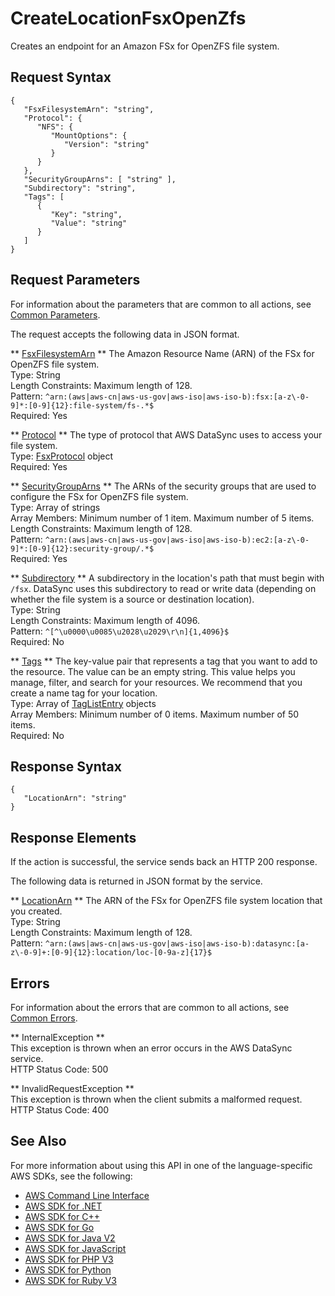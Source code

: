 # CreateLocationFsxOpenZfs<a name="API_CreateLocationFsxOpenZfs"></a>

Creates an endpoint for an Amazon FSx for OpenZFS file system\.

## Request Syntax<a name="API_CreateLocationFsxOpenZfs_RequestSyntax"></a>

```
{
   "FsxFilesystemArn": "string",
   "Protocol": { 
      "NFS": { 
         "MountOptions": { 
            "Version": "string"
         }
      }
   },
   "SecurityGroupArns": [ "string" ],
   "Subdirectory": "string",
   "Tags": [ 
      { 
         "Key": "string",
         "Value": "string"
      }
   ]
}
```

## Request Parameters<a name="API_CreateLocationFsxOpenZfs_RequestParameters"></a>

For information about the parameters that are common to all actions, see [Common Parameters](CommonParameters.md)\.

The request accepts the following data in JSON format\.

 ** [FsxFilesystemArn](#API_CreateLocationFsxOpenZfs_RequestSyntax) **   <a name="DataSync-CreateLocationFsxOpenZfs-request-FsxFilesystemArn"></a>
The Amazon Resource Name \(ARN\) of the FSx for OpenZFS file system\.  
Type: String  
Length Constraints: Maximum length of 128\.  
Pattern: `^arn:(aws|aws-cn|aws-us-gov|aws-iso|aws-iso-b):fsx:[a-z\-0-9]*:[0-9]{12}:file-system/fs-.*$`   
Required: Yes

 ** [Protocol](#API_CreateLocationFsxOpenZfs_RequestSyntax) **   <a name="DataSync-CreateLocationFsxOpenZfs-request-Protocol"></a>
The type of protocol that AWS DataSync uses to access your file system\.  
Type: [FsxProtocol](API_FsxProtocol.md) object  
Required: Yes

 ** [SecurityGroupArns](#API_CreateLocationFsxOpenZfs_RequestSyntax) **   <a name="DataSync-CreateLocationFsxOpenZfs-request-SecurityGroupArns"></a>
The ARNs of the security groups that are used to configure the FSx for OpenZFS file system\.  
Type: Array of strings  
Array Members: Minimum number of 1 item\. Maximum number of 5 items\.  
Length Constraints: Maximum length of 128\.  
Pattern: `^arn:(aws|aws-cn|aws-us-gov|aws-iso|aws-iso-b):ec2:[a-z\-0-9]*:[0-9]{12}:security-group/.*$`   
Required: Yes

 ** [Subdirectory](#API_CreateLocationFsxOpenZfs_RequestSyntax) **   <a name="DataSync-CreateLocationFsxOpenZfs-request-Subdirectory"></a>
A subdirectory in the location's path that must begin with `/fsx`\. DataSync uses this subdirectory to read or write data \(depending on whether the file system is a source or destination location\)\.  
Type: String  
Length Constraints: Maximum length of 4096\.  
Pattern: `^[^\u0000\u0085\u2028\u2029\r\n]{1,4096}$`   
Required: No

 ** [Tags](#API_CreateLocationFsxOpenZfs_RequestSyntax) **   <a name="DataSync-CreateLocationFsxOpenZfs-request-Tags"></a>
The key\-value pair that represents a tag that you want to add to the resource\. The value can be an empty string\. This value helps you manage, filter, and search for your resources\. We recommend that you create a name tag for your location\.  
Type: Array of [TagListEntry](API_TagListEntry.md) objects  
Array Members: Minimum number of 0 items\. Maximum number of 50 items\.  
Required: No

## Response Syntax<a name="API_CreateLocationFsxOpenZfs_ResponseSyntax"></a>

```
{
   "LocationArn": "string"
}
```

## Response Elements<a name="API_CreateLocationFsxOpenZfs_ResponseElements"></a>

If the action is successful, the service sends back an HTTP 200 response\.

The following data is returned in JSON format by the service\.

 ** [LocationArn](#API_CreateLocationFsxOpenZfs_ResponseSyntax) **   <a name="DataSync-CreateLocationFsxOpenZfs-response-LocationArn"></a>
The ARN of the FSx for OpenZFS file system location that you created\.  
Type: String  
Length Constraints: Maximum length of 128\.  
Pattern: `^arn:(aws|aws-cn|aws-us-gov|aws-iso|aws-iso-b):datasync:[a-z\-0-9]+:[0-9]{12}:location/loc-[0-9a-z]{17}$` 

## Errors<a name="API_CreateLocationFsxOpenZfs_Errors"></a>

For information about the errors that are common to all actions, see [Common Errors](CommonErrors.md)\.

 ** InternalException **   
This exception is thrown when an error occurs in the AWS DataSync service\.  
HTTP Status Code: 500

 ** InvalidRequestException **   
This exception is thrown when the client submits a malformed request\.  
HTTP Status Code: 400

## See Also<a name="API_CreateLocationFsxOpenZfs_SeeAlso"></a>

For more information about using this API in one of the language\-specific AWS SDKs, see the following:
+  [AWS Command Line Interface](https://docs.aws.amazon.com/goto/aws-cli/datasync-2018-11-09/CreateLocationFsxOpenZfs) 
+  [AWS SDK for \.NET](https://docs.aws.amazon.com/goto/DotNetSDKV3/datasync-2018-11-09/CreateLocationFsxOpenZfs) 
+  [AWS SDK for C\+\+](https://docs.aws.amazon.com/goto/SdkForCpp/datasync-2018-11-09/CreateLocationFsxOpenZfs) 
+  [AWS SDK for Go](https://docs.aws.amazon.com/goto/SdkForGoV1/datasync-2018-11-09/CreateLocationFsxOpenZfs) 
+  [AWS SDK for Java V2](https://docs.aws.amazon.com/goto/SdkForJavaV2/datasync-2018-11-09/CreateLocationFsxOpenZfs) 
+  [AWS SDK for JavaScript](https://docs.aws.amazon.com/goto/AWSJavaScriptSDK/datasync-2018-11-09/CreateLocationFsxOpenZfs) 
+  [AWS SDK for PHP V3](https://docs.aws.amazon.com/goto/SdkForPHPV3/datasync-2018-11-09/CreateLocationFsxOpenZfs) 
+  [AWS SDK for Python](https://docs.aws.amazon.com/goto/boto3/datasync-2018-11-09/CreateLocationFsxOpenZfs) 
+  [AWS SDK for Ruby V3](https://docs.aws.amazon.com/goto/SdkForRubyV3/datasync-2018-11-09/CreateLocationFsxOpenZfs) 